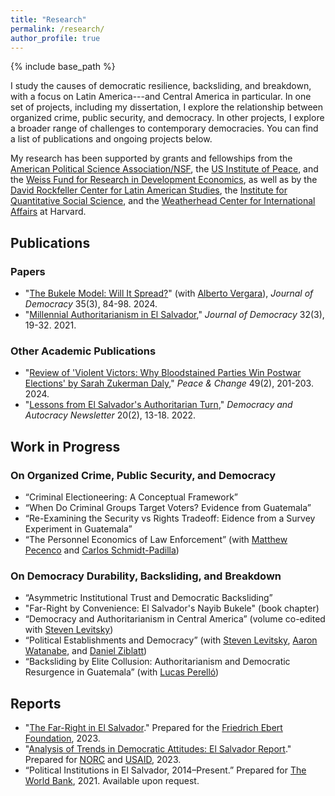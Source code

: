 ```yaml
---
title: "Research"
permalink: /research/
author_profile: true
---
```


{% include base_path %}

I study the causes of democratic resilience, backsliding, and breakdown, with a focus on Latin America---and Central America in particular. In one set of projects, including my dissertation, I explore the relationship between organized crime, public security, and democracy. In other projects, I explore a broader range of challenges to contemporary democracies. You can find a list of publications and ongoing projects below.

My research has been supported by grants and fellowships from the <a href="https://apsanet.org/programs/doctoral-dissertation-research-improvement-grants/past-grantees/2022-ddri-grantees/" target="_blank">American Political Science Association/NSF</a>, the <a href="https://www.usip.org/" target="_blank">US Institute of Peace</a>, and the <a href="https://weissfund.uchicago.edu/" target="_blank">Weiss Fund for Research in Development Economics</a>, as well as by the <a href="https://drclas.harvard.edu/" target="_blank">David Rockfeller Center for Latin American Studies</a>, the <a href="https://www.iq.harvard.edu/" target="_blank">Institute for Quantitative Social Science</a>, and the <a href="https://wcfia.harvard.edu/" target="_blank">Weatherhead Center for International Affairs</a>
 at Harvard.

## Publications

### Papers

- "<a href="{{ base_path }}/files/jod2024.pdf" target="_blank">The Bukele Model: Will It Spread?</a>" (with <a href="https://vergarapaniagua.com/acerca-de/" target="_blank">Alberto Vergara</a>), *Journal of Democracy* 35(3), 84-98. 2024. 
- "<a href="{{ base_path }}/files/jod2021.pdf" target="_blank">Millennial Authoritarianism in El Salvador</a>," *Journal of Democracy* 32(3), 19-32. 2021. 

### Other Academic Publications

- "<a href="{{ base_path }}/files/szd_review.pdf" target="_blank">Review of 'Violent Victors: Why Bloodstained Parties Win Postwar Elections' by Sarah Zukerman Daly</a>," *Peace & Change* 49(2), 201-203. 2024. 
- "<a href="{{ base_path }}/files/newsletter.pdf" target="_blank">Lessons from El Salvador's Authoritarian Turn</a>," *Democracy and Autocracy Newsletter* 20(2), 13-18. 2022. 

## Work in Progress

### On Organized Crime, Public Security, and Democracy
- “Criminal Electioneering: A Conceptual Framework”
- “When Do Criminal Groups Target Voters? Evidence from Guatemala”
- “Re-Examining the Security vs Rights Tradeoff: Eidence from a Survey Experiment in Guatemala” 
- “The Personnel Economics of Law Enforcement” (with <a href="https://www.matthewpecenco.com/" target="_blank">Matthew Pecenco</a> and <a href="https://cschmidtpadilla.github.io/
" target="_blank">Carlos Schmidt-Padilla</a>)

### On Democracy Durability, Backsliding, and Breakdown
- “Asymmetric Institutional Trust and Democratic Backsliding”
- "Far-Right by Convenience: El Salvador's Nayib Bukele" (book chapter)
- “Democracy and Authoritarianism in Central America” (volume co-edited with <a href="https://scholar.harvard.edu/levitsky/home" target="_blank">Steven Levitsky</a>)
- “Political Establishments and Democracy” (with <a href="https://scholar.harvard.edu/levitsky/home" target="_blank">Steven Levitsky</a>, <a href="https://scholar.harvard.edu/awatanabe/home" target="_blank">Aaron Watanabe</a>, and <a href="https://scholar.harvard.edu/dziblatt/home" target="_blank">Daniel Ziblatt</a>)
- “Backsliding by Elite Collusion: Authoritarianism and Democratic Resurgence in Guatemala” (with <a href="https://sites.google.com/view/lucasperello/" target="_blank">Lucas Perelló</a>)

## Reports
- "<a href="{{ base_path }}/files/ebert.pdf" target="_blank">The Far-Right in El Salvador</a>." Prepared for the <a href="https://dc.fes.de/about/friedrich-ebert-stiftung.html" target="_blank">Friedrich Ebert Foundation</a>, 2023.  
- "<a href="{{ base_path }}/files/laclearn.pdf" target="_blank">Analysis of Trends in Democratic Attitudes: El Salvador Report</a>." Prepared for <a href="https://www.norc.org/" target="_blank">NORC</a> and <a href="https://www.usaid.gov/" target="_blank">USAID</a>, 2023.  
- “Political Institutions in El Salvador, 2014–Present.” Prepared for <a href="https://www.worldbank.org/en/home" target="_blank">The World Bank</a>, 2021. Available upon request.








